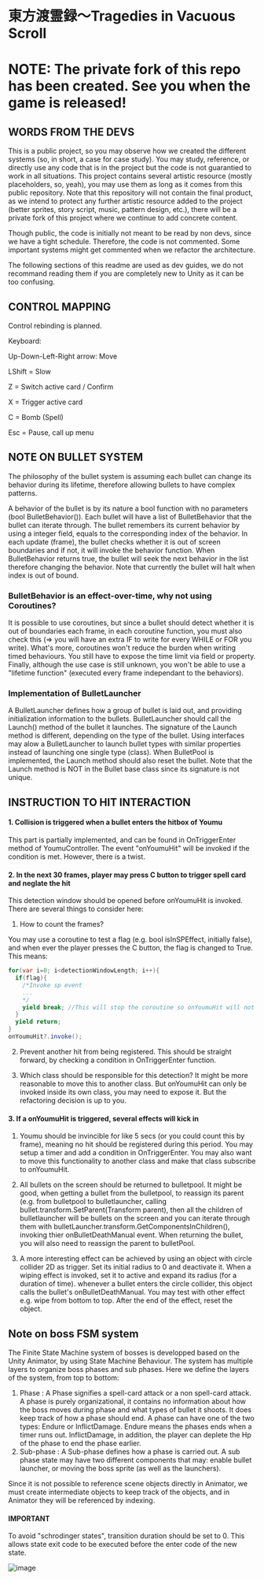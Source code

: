 # 東方渡霊録～Tragedies in Vacuous Scroll
# NOTE: The private fork of this repo has been created. See you when the game is released! #
## WORDS FROM THE DEVS ##

This is a public project, so you may observe how we created the different systems (so, in short, a case for case study). You may study, reference, or directly use any code that is in the project but the code is not guarantied to work in all situations. This project contains several artistic resource (mostly placeholders, so, yeah), you may use them as long as it comes from this public repository. Note that this repository will not contain the final product, as we intend to protect any further artistic resource added to the project (better sprites, story script, music, pattern design, etc.), there will be a private fork of this project where we continue to add concrete content. 

Though public, the code is initially not meant to be read by non devs, since we have a tight schedule. Therefore, the code is not commented. Some important systems might get commented when we refactor the architecture.

The following sections of this readme are used as dev guides, we do not recommand reading them if you are completely new to Unity as it can be too confusing.

## CONTROL MAPPING ##

Control rebinding is planned.

Keyboard:

Up-Down-Left-Right arrow: Move

LShift = Slow

Z = Switch active card / Confirm

X = Trigger active card 

C = Bomb (Spell)

Esc = Pause, call up menu

## NOTE ON BULLET SYSTEM

The philosophy of the bullet system is assuming each bullet can change its behavior during its lifetime, therefore allowing bullets to have complex patterns.

A behavior of the bullet is by its nature a bool function with no parameters (bool BulletBehavior()). Each bullet will have a list of BulletBehavior that the bullet can iterate through. The bullet remembers its current behavior by using a integer field, equals to the corresponding index of the behavior. In each update (frame), the bullet checks whether it is out of screen boundaries and if not, it will invoke the behavior function. When BulletBehavior returns true, the bullet will seek the next behavior in the list therefore changing the behavior. Note that currently the bullet will halt when index is out of bound.

### BulletBehavior is an effect-over-time, why not using Coroutines?

It is possible to use coroutines, but since a bullet should detect whether it is out of boundaries each frame, in each coroutine function, you must also check this (=> you will have an extra IF to write for every WHILE or FOR you write). What's more, coroutines won't reduce the burden when writing timed behaviours. You still have to expose the time limit via field or property. Finally, although the use case is still unknown, you won't be able to use a "lifetime function" (executed every frame independant to the behaviors).

### Implementation of BulletLauncher

A BulletLauncher defines how a group of bullet is laid out, and providing initialization information to the bullets. BulletLauncher should call the Launch() method of the bullet it launches. The signature of the Launch method is different, depending on the type of the bullet. Using interfaces may alow a BulletLauncher to launch bullet types with similar properties instead of launching one single type (class). When BulletPool is implemented, the Launch method should also reset the bullet. Note that the Launch method is NOT in the Bullet base class since its signature is not unique.


## INSTRUCTION TO HIT INTERACTION ##

#### 1. Collision is triggered when a bullet enters the hitbox of Youmu ####

This part is partially implemented, and can be found in OnTriggerEnter method of YoumuController. The event "onYoumuHit" will be invoked if the condition is met. However, there is a twist.

#### 2. In the next 30 frames, player may press C button to trigger spell card and neglate the hit ####

This detection window should be opened before onYoumuHit is invoked. There are several things to consider here:

1. How to count the frames? 

You may use a coroutine to test a flag (e.g. bool isInSPEffect, initially false), and when ever the player presses the C button, the flag is changed to True. This means:

```C#
for(var i=0; i<detectionWindowLength; i++){
  if(flag){
    /*Invoke sp event
    ...
    */
    yield break; //This will stop the coroutine so onYoumuHit will not be invoked.
  }
  yield return;
}
onYoumuHit?.invoke();
```

2. Prevent another hit from being registered. This should be straight forward, by checking a condition in OnTriggerEnter function.

3. Which class should be responsible for this detection? It might be more reasonable to move this to another class. But onYoumuHit can only be invoked inside its own class, you may need to expose it.  But the refactoring decision is up to you.

#### 3. If a onYoumuHit is triggered, several effects will kick in ####

1. Youmu should be invincible for like 5 secs (or you could count this by frame), meaning no hit should be registered during this period. You may setup a timer and add a condition in OnTriggerEnter. You may also want to move this functionality to another class and make that class subscribe to onYoumuHit.

2. All bullets on the screen should be returned to bulletpool. It might be good, when getting a bullet from the bulletpool, to reassign its parent (e.g. from bulletpool to bulletlauncher, calling bullet.transform.SetParent(Transform parent), then all the children of bulletlauncher will be bullets on the screen and you can iterate through them with bulletLauncher.transform.GetComponentsInChildren<Type of Bullet>(), invoking thier onBulletDeathManual event. When returning the bullet, you will also need to reassign the parent to bulletPool. 

3. A more interesting effect can be achieved by using an object with circle collider 2D as trigger. Set its initial radius to 0 and deactivate it. When a wiping effect is invoked, set it to active and expand its radius (for a duration of time). whenever a bullet enters the circle collider, this object calls the bullet's onBulletDeathManual. You may test with other effect e.g. wipe from bottom to top. After the end of the effect, reset the object.

## Note on boss FSM system ##
 
The Finite State Machine system of bosses is developped based on the Unity Animator, by using State Machine Behaviour. The system has multiple layers to organize boss phases and sub phases. Here we define the layers of the system, from top to bottom:
  
  1. Phase : A Phase signifies a spell-card attack or a non spell-card attack. A phase is purely organizational, it contains no information about how the boss moves during phase and what types of bullet it shoots. It does keep track of how a phase should end. A phase can have one of the two types: Endure or InflictDamage. Endure means the phases ends when a timer runs out. InflictDamage, in addition, the player can deplete the Hp of the phase to end the phase earlier. 
  2. Sub-phase : A Sub-phase defines how a phase is carried out. A sub phase state may have two different components that may: enable bullet launcher, or moving the boss sprite (as well as the launchers). 
 
 Since it is not possible to reference scene objects directly in Animator, we must create intermediate objects to keep track of the objects, and in Animator they will be referenced by indexing. 
  
  #### IMPORTANT ####
  
  To avoid "schrodinger states", transition duration should be set to 0. This allows state exit code to be executed before the enter code of the new state.
  
  ![image](https://user-images.githubusercontent.com/62897460/158302891-55e10455-05b8-4461-8193-e3c921678a28.png)

